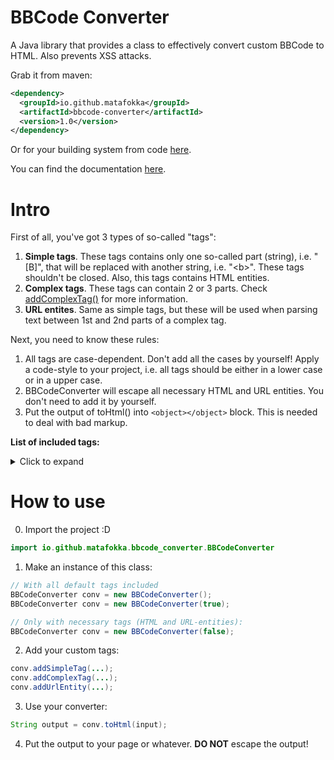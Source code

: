 # BBCode Converter
A Java library that provides a class to effectively convert custom BBCode to HTML. Also prevents XSS attacks.

Grab it from maven:
```xml
<dependency>
  <groupId>io.github.matafokka</groupId>
  <artifactId>bbcode-converter</artifactId>
  <version>1.0</version>
</dependency>
```

Or for your building system from code [here](https://search.maven.org/artifact/io.github.matafokka/bbcode-converter/1.0/jar).

You can find the documentation [here](https://javadoc.io/doc/io.github.matafokka/bbcode-converter/latest/io/github/matafokka/bbcode_converter/BBCodeConverter.html).

# Intro
First of all, you've got 3 types of so-called "tags":
1. **Simple tags**. These tags contains only one so-called part (string), i.e. "\[B\]", that will be replaced with another string, i.e. "\<b\>". These tags shouldn't be closed. Also, this tags contains HTML entities.
1. **Complex tags**. These tags can contain 2 or 3 parts. Check [addComplexTag()](https://javadoc.io/static/io.github.matafokka/bbcode-converter/1.0/io/github/matafokka/bbcode_converter/BBCodeConverter.html#addComplexTag(java.lang.String,java.lang.String,java.lang.String,java.lang.String,java.lang.String,java.lang.String)) for more information.
1. **URL entites**. Same as simple tags, but these will be used when parsing text between 1st and 2nd parts of a complex tag.

Next, you need to know these rules:
1. All tags are case-dependent. Don't add all the cases by yourself! Apply a code-style to your project, i.e. all tags should be either in a lower case or in a upper case.
1. BBCodeConverter will escape all necessary HTML and URL entities. You don't need to add it by yourself.
1. Put the output of toHtml() into `<object></object>` block. This is needed to deal with bad markup.

**List of included tags:**
<details>
  <summary>Click to expand</summary>

**Tags added anyways**

**Simple tags:**
```
"	=>	&quot;
'	=>	&apos;
<	=>	&lt;
>	=>	&gt;
```

**URL entities:**
```
"	=>	%22
'	=>	%27
;	=>	%3B
<	=>	%3C
>	=>	%3E
```

**Tags added when addDefaultTags = true**

**Simple tags:**
```
[B]	=>	<b>
[/B]	=>	</b>
[I]	=>	<i>
[/I]	=>	</i>
[U]	=>	<u>
[/U]	=>	</u>
[S]	=>	<s>
[/S]	=>	</s>
```

**Complex tags:**
```
[URL="http://		"]		[/URL]
	V		V		  V
<a href="http://	">"		</a>

[URL="https://		"]		[/URL]
	V		V		  V
<a href="https://	">"		</a>

[COLOR="		"]		[/COLOR]
	V		V		  V
<span style="color:	;">		</span>
```
</details>

# How to use
0. Import the project :D
```java
import io.github.matafokka.bbcode_converter.BBCodeConverter
```

1. Make an instance of this class:
```java
// With all default tags included
BBCodeConverter conv = new BBCodeConverter();
BBCodeConverter conv = new BBCodeConverter(true);

// Only with necessary tags (HTML and URL-entities):
BBCodeConverter conv = new BBCodeConverter(false);
````

2. Add your custom tags:
```java
conv.addSimpleTag(...);
conv.addComplexTag(...);
conv.addUrlEntity(...);
```

3. Use your converter:
```java
String output = conv.toHtml(input);
```

4. Put the output to your page or whatever. **DO NOT** escape the output!
